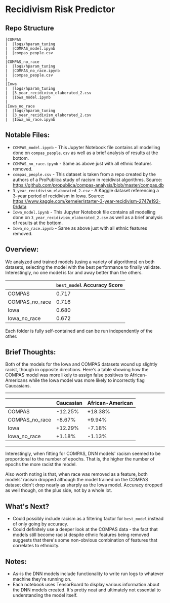# Recidivism Risk Predictor 

## Repo Structure
```
|COMPAS
|  |logs/hparam_tuning
|  |COMPAS_model.ipynb
|  |compas_people.csv
|
|COMPAS_no_race
|  |logs/hparam_tuning
|  |COMPAS_no_race.ipynb
|  |compas_people.csv
|
|Iowa
|  |logs/hparam_tuning
|  |3_year_recidivism_elaborated_2.csv
|  |Iowa_model.ipynb
|
|Iowa_no_race
|  |logs/hparam_tuning
|  |3_year_recidivism_elaborated_2.csv
|  |Iowa_no_race.ipynb
```

## Notable Files:
- `COMPAS_model.ipynb` - This Jupyter Notebook file contains all modelling done on `compas_people.csv` as well as a brief analysis of results at the bottom.
- `COMPAS_no_race.ipynb` - Same as above just with all ethnic features removed.
- `compas_people.csv` - This dataset is taken from a repo created by the authors of a ProPublica study of racism in recidivist algorithms. Source: https://github.com/propublica/compas-analysis/blob/master/compas.db
- `3_year_recidivism_elaborated_2.csv` - A Kaggle dataset referencing a 3-year period of recidivism in Iowa. Source: https://www.kaggle.com/kerneler/starter-3-year-recidivism-2747e192-0/data
- `Iowa_model.ipynb` - This Jupyter Notebook file contains all modelling done on `3_year_recidivism_elaborated_2.csv` as well as a brief analysis of results at the bottom.
- `Iowa_no_race.ipynb` - Same as above just with all ethnic features removed.

## Overview:
We analyzed and trained models (using a variety of algorithms) on both datasets, selecting the model with the best performance to finally validate. Interestingly, no one model is far and away better than the others.

|  | `best_model` Accuracy Score |
|--|--|
| COMPAS | 0.717 |
| COMPAS_no_race | 0.716 |
| Iowa | 0.680 |
| Iowa_no_race | 0.672 |

Each folder is fully self-contained and can be run independently of the other.

## Brief Thoughts:
Both of the models for the Iowa and COMPAS datasets wound up slightly racist, though in opposite directions. Here's a table showing how the COMPAS model was more likely to assign false positives to African-Americans while the Iowa model was more likely to incorrectly flag Caucasians.
___

|  | Caucasian | African-American |
|--|--|--|
| COMPAS | -12.25% | +18.38% |
| COMPAS_no_race | -8.67% | +9.94% |
| Iowa | +12.29% | -7.18% |
| Iowa_no_race | +1.18% | -1.13% |

___

Interestingly, when fitting for COMPAS, DNN models' racism seemed to be proportional to the number of epochs. That is, the higher the number of epochs the more racist the model.

Also worth noting is that, when race was removed as a feature, both models' racism dropped although the model trained on the COMPAS dataset didn't drop nearly as sharply as the Iowa model. Accuracy dropped as well though, on the plus side, not by a whole lot.

## What's Next?
- Could possibly include racism as a filtering factor for `best_model` instead of only going by accuracy.
- Could definitely use a deeper look at the COMPAS data - the fact that models still become racist despite ethnic features being removed suggests that there's some non-obvious combination of features that correlates to ethnicity.

## Notes:
- As-is the DNN models include functionality to write run logs to whatever machine they're running on.
- Each notebook uses TensorBoard to display various information about the DNN models created. It's pretty neat and ultimately not essential to understanding the model itself.
